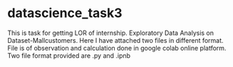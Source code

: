 # datascience_task3
This is task for getting LOR of internship. Exploratory Data Analysis on Dataset-Mallcustomers. Here I have attached two files in different format. File is of observation and calculation done in google colab online platform. Two file format provided are .py and .ipnb 
